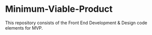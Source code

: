 # Minimum-Viable-Product
This repository consists of the Front End Development &amp; Design code elements for MVP.
